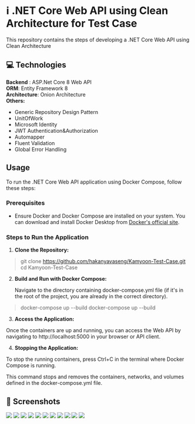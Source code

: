 # :information_source: .NET Core Web API using Clean Architecture for Test Case
This repository contains the steps of developing a .NET Core Web API using Clean Architecture <br/>


## :computer:	Technologies

<div>
  <b>Backend</b> : ASP.Net Core 8 Web API </br>
  <b>ORM</b>: Entity Framework 8 </br>
  <b>Architecture</b>: Onion Architecture</br>
  <b><a>Others:</a></b>
  <ul>
    <li>Generic Repository Design Pattern</li>
    <li>UnitOfWork</li>
    <li>Microsoft Identity</li>
    <li>JWT Authentication&Authorization</li>
    <li>Automapper</li>
    <li>Fluent Validation</li>
    <li>Global Error Handling</li>
  </ul>

</div>


## Usage

To run the .NET Core Web API application using Docker Compose, follow these steps:

### Prerequisites

- Ensure Docker and Docker Compose are installed on your system. You can download and install Docker Desktop from [Docker's official site](https://www.docker.com/products/docker-desktop).
  
### Steps to Run the Application

1. **Clone the Repository:**

>    git clone https://github.com/hakanyavaseng/Kamyoon-Test-Case.git
   cd Kamyoon-Test-Case
2. **Build and Run with Docker Compose:**

    Navigate to the directory containing docker-compose.yml file (if it's in the root of the project, you are already in the correct directory).

>  docker-compose up --build      docker-compose up --build
  

3. **Access the Application:**

  Once the containers are up and running, you can access the Web API by navigating to http://localhost:5000 in your browser or API client.

4. **Stopping the Application:**

  To stop the running containers, press Ctrl+C in the terminal where Docker Compose is running.

This command stops and removes the containers, networks, and volumes defined in the docker-compose.yml file.
## 	:camera_flash: Screenshots
<a><img src="https://github.com/hakanyavaseng/Kamyoon-Test-Case/blob/master/Screenshots/1.png?raw=true"></a>
<a><img src="https://github.com/hakanyavaseng/Kamyoon-Test-Case/blob/master/Screenshots/2.png?raw=true"></a>
<a><img src="https://github.com/hakanyavaseng/Kamyoon-Test-Case/blob/master/Screenshots/3.png?raw=true"></a>
<a><img src="https://github.com/hakanyavaseng/Kamyoon-Test-Case/blob/master/Screenshots/4.png?raw=true"></a>
<a><img src="https://github.com/hakanyavaseng/Kamyoon-Test-Case/blob/master/Screenshots/5.png?raw=true"></a>
<a><img src="https://github.com/hakanyavaseng/Kamyoon-Test-Case/blob/master/Screenshots/6.png?raw=true"></a>
<a><img src="https://github.com/hakanyavaseng/Kamyoon-Test-Case/blob/master/Screenshots/7.png?raw=true"></a>
<a><img src="https://github.com/hakanyavaseng/Kamyoon-Test-Case/blob/master/Screenshots/8.png?raw=true"></a>
<a><img src="https://github.com/hakanyavaseng/Kamyoon-Test-Case/blob/master/Screenshots/9.png?raw=true"></a>
<a><img src="https://github.com/hakanyavaseng/Kamyoon-Test-Case/blob/master/Screenshots/10.png?raw=true"></a>
<a><img src="https://github.com/hakanyavaseng/Kamyoon-Test-Case/blob/master/Screenshots/11.png?raw=true"></a>


 
